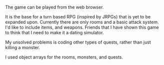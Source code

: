 The game can be played from the web browser. 

It is the base for a turn based RPG (inspired by JRPGs) that is yet to be expanded upon.
Currently there are only rooms and a basic attack system. I'd like to include items, and weapons. Friends that I have shown this game to 
think that I need to make it a dating simulator.

My unsolved problems is coding other types of quests, rather than just killing a monster.

I used object arrays for the rooms, monsters, and quests.
